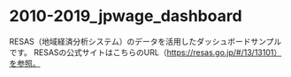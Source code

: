 # 2010-2019_jpwage_dashboard
RESAS（地域経済分析システム）のデータを活用したダッシュボードサンプルです。
RESASの公式サイトはこちらのURL（https://resas.go.jp/#/13/13101）を参照。
